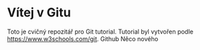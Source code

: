 # Vítej v Gitu
Toto je cvičný repozitář pro Git tutorial. Tutorial byl vytvořen podle https://www.w3schools.com/git.
Github
Něco nového
